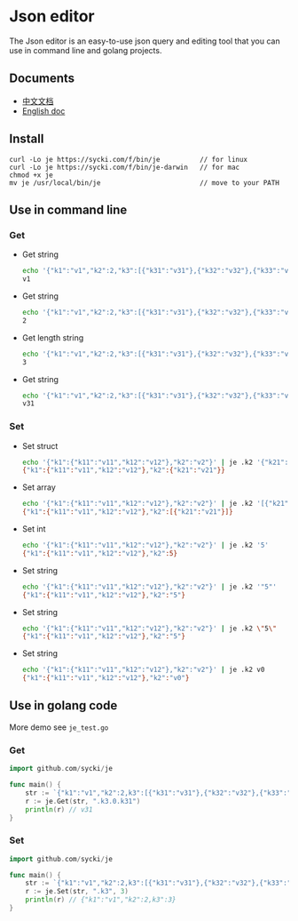 # Json editor
The Json editor is an easy-to-use json query and editing tool that you can use in command line and golang projects.

## Documents
* [中文文档](https://github.com/sycki/je/blob/master/README_ZH.md)
* [English doc](https://github.com/sycki/je)

## Install
```
curl -Lo je https://sycki.com/f/bin/je          // for linux
curl -Lo je https://sycki.com/f/bin/je-darwin   // for mac
chmod +x je
mv je /usr/local/bin/je                         // move to your PATH
```

## Use in command line
### Get
- Get string
    ```bash
    echo '{"k1":"v1","k2":2,"k3":[{"k31":"v31"},{"k32":"v32"},{"k33":"v33"}]}' | je .k1
    v1
    ```
- Get string
    ```bash
    echo '{"k1":"v1","k2":2,"k3":[{"k31":"v31"},{"k32":"v32"},{"k33":"v33"}]}' | je .k2
    2
    ```
- Get length string
    ```bash
    echo '{"k1":"v1","k2":2,"k3":[{"k31":"v31"},{"k32":"v32"},{"k33":"v33"}]}' | je .k3.#
    3
    ```
- Get string
    ```bash
    echo '{"k1":"v1","k2":2,"k3":[{"k31":"v31"},{"k32":"v32"},{"k33":"v33"}]}' | je .k3.0.k31
    v31
    ```

### Set
- Set struct
    ```bash
    echo '{"k1":{"k11":"v11","k12":"v12"},"k2":"v2"}' | je .k2 '{"k21":"v21"}'
    {"k1":{"k11":"v11","k12":"v12"},"k2":{"k21":"v21"}}
    ```
- Set array
    ```bash
    echo '{"k1":{"k11":"v11","k12":"v12"},"k2":"v2"}' | je .k2 '[{"k21":"v21"}]'
    {"k1":{"k11":"v11","k12":"v12"},"k2":[{"k21":"v21"}]}
    ```
- Set int
    ```bash
    echo '{"k1":{"k11":"v11","k12":"v12"},"k2":"v2"}' | je .k2 '5'
    {"k1":{"k11":"v11","k12":"v12"},"k2":5}
    ```
- Set string
    ```bash
    echo '{"k1":{"k11":"v11","k12":"v12"},"k2":"v2"}' | je .k2 '"5"'
    {"k1":{"k11":"v11","k12":"v12"},"k2":"5"}
    ```
- Set string
    ```bash
    echo '{"k1":{"k11":"v11","k12":"v12"},"k2":"v2"}' | je .k2 \"5\"
    {"k1":{"k11":"v11","k12":"v12"},"k2":"5"}
    ```
- Set string
    ```bash
    echo '{"k1":{"k11":"v11","k12":"v12"},"k2":"v2"}' | je .k2 v0
    {"k1":{"k11":"v11","k12":"v12"},"k2":"v0"}
    ```

## Use in golang code
More demo see `je_test.go`

### Get
```go
import github.com/sycki/je

func main() {
    str := `{"k1":"v1","k2":2,k3":[{"k31":"v31"},{"k32":"v32"},{"k33":"v33"}]}`
    r := je.Get(str, ".k3.0.k31")
    println(r) // v31
}
```

### Set
```go
import github.com/sycki/je

func main() {
    str := `{"k1":"v1","k2":2,k3":[{"k31":"v31"},{"k32":"v32"},{"k33":"v33"}]}`
    r := je.Set(str, ".k3", 3)
    println(r) // {"k1":"v1","k2":2,k3":3}
}
```
